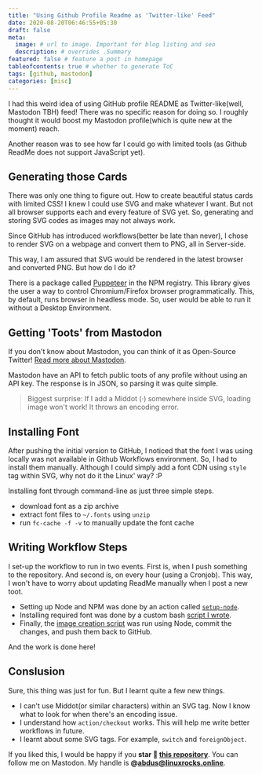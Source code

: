 ```yaml
---
title: "Using Github Profile Readme as 'Twitter-like' Feed"
date: 2020-08-20T06:46:55+05:30
draft: false
meta:
  image: # url to image. Important for blog listing and seo
  description: # overrides .Summary
featured: false # feature a post in homepage
tableofcontents: true # whether to generate ToC
tags: [github, mastodon]
categories: [misc]
---
```


I had this weird idea of using GitHub profile README as Twitter-like(well,
Mastodon TBH) feed! There was no specific reason for doing so. I roughly
thought it would boost my Mastodon profile(which is quite new at the moment)
reach.

Another reason was to see how far I could go with limited tools (as Github
ReadMe does not support JavaScript yet).

## Generating those Cards

There was only one thing to figure out. How to create beautiful status cards
with limited CSS! I knew I could use SVG and make whatever I want. But not
all browser supports each and every feature of SVG yet. So, generating and
storing SVG codes as images may not always work.

Since GitHub has introduced workflows(better be late than never), I chose to
render SVG on a webpage and convert them to PNG, all in Server-side.

This way, I am assured that SVG would be rendered in the latest browser and
converted PNG. But how do I do it?

There is a package called [Puppeteer](#) in the NPM registry. This library gives
the user a way to control Chromium/Firefox browser programmatically. This,
by default, runs browser in headless mode. So, user would be able to run it
without a Desktop Environment.

## Getting 'Toots' from Mastodon

If you don't know about Mastodon, you can think of it as Open-Source Twitter!
[Read more about Mastodon](https://joinmastodon.org/).

Mastodon have an API to fetch public toots of any profile without using an
API key. The response is in JSON, so parsing it was quite simple.

> Biggest surprise: If I add a Middot (·) somewhere inside SVG, loading image
> won't work! It throws an encoding error.

## Installing Font

After pushing the initial version to GitHub, I noticed that the font I was
using locally was not available in Github Workflows environment. So, I had to
install them manually. Although I could simply add a font CDN using `style`
tag within SVG, why not do it the Linux' way? :P

Installing font through command-line as just three simple steps.

- download font as a zip archive
- extract font files to `~/.fonts` using `unzip`
- run `fc-cache -f -v` to manually update the font cache

## Writing Workflow Steps

I set-up the workflow to run in two events. First is, when I push something to
the repository. And second is, on every hour (using a Cronjob). This way, I won't
have to worry about updating ReadMe manually when I post a new toot.

- Setting up Node and NPM was done by an action called [`setup-node`](https://github.com/actions/setup-node).
- Installing required font was done by a custom bash [script I wrote](https://github.com/abdus/abdus/blob/57372e8c9321a3c0d1141098483a0c2a648315a6/.github/workflows/publish.yml#L21-L26).
- Finally, the [image creation script](https://github.com/abdus/abdus/blob/master/index.mjs) was run using Node, commit the changes, and push them back to GitHub.

And the work is done here!

## Conslusion

Sure, this thing was just for fun. But I learnt quite a few new things.

- I can't use Middot(or similar characters) within an SVG tag. Now I know
  what to look for when there's an encoding issue.
- I understand how `action/checkout` works. This will help me write better
  workflows in future.
- I learnt about some SVG tags. For example, `switch` and `foreignObject`.

If you liked this, I would be happy if you **star 🌟 [this repository](https://github.com/abdus/abdus)**.
You can follow me on Mastodon. My handle is **@abdus@linuxrocks.online**.
